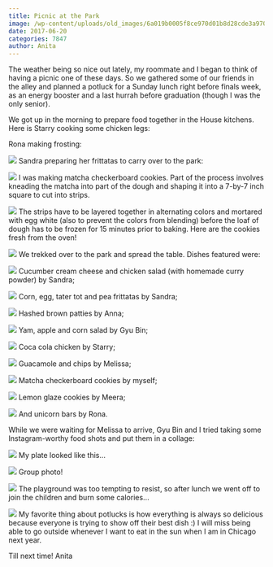 ```yaml
---
title: Picnic at the Park
image: /wp-content/uploads/old_images/6a019b0005f8ce970d01b8d28cde3a970c-pi.jpg
date: 2017-06-20
categories: 7847
author: Anita
---
```


The weather being so nice out lately, my roommate and I began to think of having a picnic one of these days. So we gathered some of our friends in the alley and planned a potluck for a Sunday lunch right before finals week, as an energy booster and a last hurrah before graduation (though I was the only senior).

We got up in the morning to prepare food together in the House kitchens. Here is Starry cooking some chicken legs:

Rona making frosting:


![](/old_images/caltech_as_it_happens/6a0105349b8251970b01b7c902a158970b.jpg)
Sandra preparing her frittatas to carry over to the park:


![](/old_images/caltech_as_it_happens/6a0105349b8251970b01bb09a5b97b970d.jpg)
I was making matcha checkerboard cookies. Part of the process involves kneading the matcha into part of the dough and shaping it into a 7-by-7 inch square to cut into strips.


![](/old_images/caltech_as_it_happens/6a0105349b8251970b01bb09a5b981970d.jpg)
The strips have to be layered together in alternating colors and mortared with egg white (also to prevent the colors from blending) before the loaf of dough has to be frozen for 15 minutes prior to baking. Here are the cookies fresh from the oven!


![](/old_images/caltech_as_it_happens/6a0105349b8251970b01b8d28cde4a970c.jpg)
We trekked over to the park and spread the table. Dishes featured were:


![](/old_images/caltech_as_it_happens/6a0105349b8251970b01b8d28cde54970c.jpg)
Cucumber cream cheese and chicken salad (with homemade curry powder) by Sandra;


![](/old_images/caltech_as_it_happens/6a0105349b8251970b01bb09a5b997970d.jpg)
Corn, egg, tater tot and pea frittatas by Sandra;


![](/old_images/caltech_as_it_happens/6a0105349b8251970b01b8d28cde5f970c.jpg)
Hashed brown patties by Anna;


![](/old_images/caltech_as_it_happens/6a0105349b8251970b01b8d28cde64970c.jpg)
Yam, apple and corn salad by Gyu Bin;


![](/old_images/caltech_as_it_happens/6a0105349b8251970b01bb09a5b9a7970d.jpg)
Coca cola chicken by Starry;


![](/old_images/caltech_as_it_happens/6a0105349b8251970b01bb09a5b9b1970d.jpg)
Guacamole and chips by Melissa;


![](/old_images/caltech_as_it_happens/6a0105349b8251970b01bb09a5b9bb970d.jpg)
Matcha checkerboard cookies by myself;


![](/old_images/caltech_as_it_happens/6a0105349b8251970b01bb09a5b9c6970d.jpg)
Lemon glaze cookies by Meera;


![](/old_images/caltech_as_it_happens/6a0105349b8251970b01b8d28cde85970c.jpg)
And unicorn bars by Rona.

While we were waiting for Melissa to arrive, Gyu Bin and I tried taking some Instagram-worthy food shots and put them in a collage:


![](/old_images/caltech_as_it_happens/6a0105349b8251970b01bb09a5b9d6970d.jpg)
My plate looked like this...


![](/old_images/caltech_as_it_happens/6a0105349b8251970b01b8d28cde90970c.jpg)
Group photo!


![](/old_images/caltech_as_it_happens/6a0105349b8251970b01b8d28cde95970c.jpg)
The playground was too tempting to resist, so after lunch we went off to join the children and burn some calories...


![](/old_images/caltech_as_it_happens/6a0105349b8251970b01b8d28cdea5970c.jpg)
My favorite thing about potlucks is how everything is always so delicious because everyone is trying to show off their best dish :) I will miss being able to go outside whenever I want to eat in the sun when I am in Chicago next year.

Till next time!
Anita
